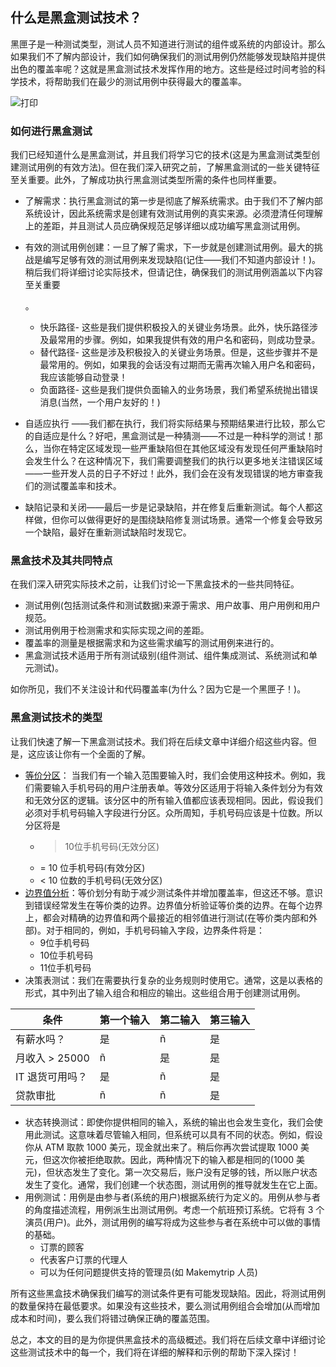 ## 什么是黑盒测试技术？

黑匣子是一种测试类型，测试人员不知道进行测试的组件或系统的内部设计。那么如果我们不了解内部设计，我们如何确保我们的测试用例仍然能够发现缺陷并提供出色的覆盖率呢？这就是黑盒测试技术发挥作用的地方。这些是经过时间考验的科学技术，将帮助我们在最少的测试用例中获得最大的覆盖率。

![打印](https://toolsqa.com/gallery/ISTQB%20Certification/1.Print_0.jpg)

### 如何进行黑盒测试

我们已经知道什么是黑盒测试，并且我们将学习它的技术(这是为黑盒测试类型创建测试用例的有效方法)。但在我们深入研究之前，了解黑盒测试的一些关键特征至关重要。此外，了解成功执行黑盒测试类型所需的条件也同样重要。

-   了解需求：执行黑盒测试的第一步是彻底了解系统需求。由于我们不了解内部系统设计，因此系统需求是创建有效测试用例的真实来源。必须澄清任何理解上的差距，并且测试人员应确保规范足够详细以成功编写黑盒测试用例。

-   有效的测试用例创建：一旦了解了需求，下一步就是创建测试用例。最大的挑战是编写足够有效的测试用例来发现缺陷(记住——我们不知道内部设计！)。稍后我们将详细讨论实际技术，但请记住，确保我们的测试用例涵盖以下内容至关重要

    。

    -   快乐路径- 这些是我们提供积极投入的关键业务场景。此外，快乐路径涉及最常用的步骤。例如，如果我提供有效的用户名和密码，则成功登录。
    -   替代路径- 这些是涉及积极投入的关键业务场景。但是，这些步骤并不是最常用的。例如，如果我的会话没有过期而无需再次输入用户名和密码，我应该能够自动登录！
    -   负面路径- 这些是我们提供负面输入的业务场景，我们希望系统抛出错误消息(当然，一个用户友好的！)

-   自适应执行 ——我们都在执行，我们将实际结果与预期结果进行比较，那么它的自适应是什么？好吧，黑盒测试是一种猜测——不过是一种科学的测试！那么，当你在特定区域发现一些严重缺陷但在其他区域没有发现任何严重缺陷时会发生什么？在这种情况下，我们需要调整我们的执行以更多地关注错误区域——一些开发人员的日子不好过！此外，我们会在没有发现错误的地方审查我们的测试覆盖率和技术。

-   缺陷记录和关闭——最后一步是记录缺陷，并在修复后重新测试。每个人都这样做，但你可以做得更好的是围绕缺陷修复测试场景。通常一个修复会导致另一个缺陷，最好在重新测试缺陷时发现它。

### 黑盒技术及其共同特点

在我们深入研究实际技术之前，让我们讨论一下黑盒技术的一些共同特征。

-   测试用例(包括测试条件和测试数据)来源于需求、用户故事、用户用例和用户规范。
-   测试用例用于检测需求和实际实现之间的差距。
-   覆盖率的测量是根据需求和为这些需求编写的测试用例来进行的。
-   黑盒测试技术适用于所有测试级别(组件测试、组件集成测试、系统测试和单元测试)。

如你所见，我们不关注设计和代码覆盖率(为什么？因为它是一个黑匣子！)。

### 黑盒测试技术的类型

让我们快速了解一下黑盒测试技术。我们将在后续文章中详细介绍这些内容。但是，这应该让你有一个全面的了解。

-   [等价分区](https://www.toolsqa.com/software-testing/istqb/equivalence-partitioning/)： 当我们有一个输入范围要输入时，我们会使用这种技术。例如，我们需要输入手机号码的用户注册表单。等效分区适用于将输入条件划分为有效和无效分区的逻辑。该分区中的所有输入值都应该表现相同。因此，假设我们必须对手机号码输入字段进行分区。众所周知，手机号码应该是十位数。所以分区将是
    -   > 10位手机号码(无效分区)
    -   = 10 位手机号码(有效分区)
    -   < 10 位数的手机号码(无效分区)
-   [边界值分析](https://www.toolsqa.com/software-testing/istqb/boundary-value-analysis/)：等价划分有助于减少测试条件并增加覆盖率，但这还不够。意识到错误经常发生在等价类的边界。边界值分析验证等价类的边界。在每个边界上，都会对精确的边界值和两个最接近的相邻值进行测试(在等价类内部和外部)。对于相同的，例如，手机号码输入字段，边界条件将是：
    -   9位手机号码
    -   10位手机号码
    -   11位手机号码
-   决策表测试：我们在需要执行复杂的业务规则时使用它。通常，这是以表格的形式，其中列出了输入组合和相应的输出。这些组合用于创建测试用例。

| 条件            | 第一个输入 | 第二输入 | 第三输入 |
| --------------- | ---------- | -------- | -------- |
| 有薪水吗？      | 是         | ñ        | 是       |
| 月收入 > 25000  | ñ          | 是       | 是       |
| IT 退货可用吗？ | 是         | ñ        | 是       |
| 贷款审批        | ñ          | ñ        | 是       |

-   状态转换测试：即使你提供相同的输入，系统的输出也会发生变化，我们会使用此测试。这意味着尽管输入相同，但系统可以具有不同的状态。例如，假设你从 ATM 取款 1000 美元，现金就出来了。稍后你再次尝试提取 1000 美元，但这次你被拒绝取款。因此，两种情况下的输入都是相同的(1000 美元)，但状态发生了变化。第一次交易后，账户没有足够的钱，所以账户状态发生了变化。通常，我们创建一个状态图，测试用例的推导就发生在它上面。
-   用例测试：用例是由参与者(系统的用户)根据系统行为定义的。用例从参与者的角度描述流程，用例派生出测试用例。考虑一个航班预订系统。它将有 3 个演员(用户)。此外，测试用例的编写将成为这些参与者在系统中可以做的事情的基础。
    -   订票的顾客
    -   代表客户订票的代理人
    -   可以为任何问题提供支持的管理员(如 Makemytrip 人员)

所有这些黑盒技术确保我们编写的测试条件更有可能发现缺陷。因此，将测试用例的数量保持在最低要求。如果没有这些技术，要么测试用例组合会增加(从而增加成本和时间)，要么我们将错过确保正确的覆盖范围。

总之，本文的目的是为你提供黑盒技术的高级概述。我们将在后续文章中详细讨论这些测试技术中的每一个，我们将在详细的解释和示例的帮助下深入探讨！